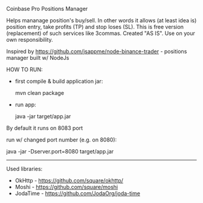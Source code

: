 Coinbase Pro Positions Manager

Helps mananage position's buy/sell. In other words it allows (at least idea is) position entry, take profits (TP) and stop loses (SL).
This is free version (replacement) of such services like 3commas.
Created "AS IS".
Use on your own responsibility.

Inspired by https://github.com/jsappme/node-binance-trader - positions manager built w/ NodeJs 

HOW TO RUN:

- first compile & build application jar:

  mvn clean package

- run app:

  java -jar target/app.jar

By default it runs on 8083 port

run w/ changed port number (e.g. on 8080):

java -jar -Dserver.port=8080 target/app.jar

-----------------------------------------------------------------------------------------------------------------------------------------

Used libraries:
- OkHttp - https://github.com/square/okhttp/
- Moshi - https://github.com/square/moshi
- JodaTime - https://github.com/JodaOrg/joda-time

